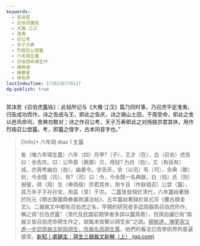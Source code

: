 ```yaml
---
keywords:
  - 郭沫若
  - 召伯虎簋铭
  - 大雅·江汉
  - 淮夷
  - 召公考
  - 天子万寿
  - 烈祖召公尝簋
  - 六年琱生簋
  - 召伯虎命琱生作
  - 楊樹達
  - 陳夢家
  - 學術界
lastIndexTime: 1736236779117
dg-publish: true
---
```

郭沫若《召伯虎簋铭》：此铭所记与《大雅·江汉》篇乃同时事，乃召虎平定淮夷，归告成功而作。诗之告成与王，即此之告庆，诗之锡山土田，于周受命，即此之舍以邑讯命司，舍典勿敢对；诗之作召公考，天子万寿即此之对扬朕宗君其休，用作烈祖召公尝簋。考，即簋之借字，古本同音字也。”
> [!info]+ 六年琱 diao 1 生簋
> 
> 隹（唯六年琱生簋）六年（四）月甲?（子），王才（在），白（召伯）虎告曰：余告庆。曰：公氒禀（厥廪）贝，用狱? 为白（伯），又（有祇有）成，亦我考幽白（伯）、幽姜令，余告庆，余（以讯）有（司），余典（敢）封，今余既（讯），有?（司）曰：令，今余既一名典献，白（伯）氏（则）报璧，琱（周）生（奉扬朕）宗君其休，用乍且（作朕祖召）公尝（簋），其万年子子孙孙宝，用亯（享）于宗。
> 二簋皆發現於清代，六年簋始著録於阮元《積古齋鐘鼎彝器款識法帖》，五年簋始著録於吴式芬《攈古録金文》。二器銘文中都有召伯虎之名，早期的研究者多認爲器爲召伯虎所作，稱之爲“召伯虎簋”（清代及民國前期學者多誤以簋爲敦），但孫詒讓已有“兩器又皆召伯虎命琱生作之，故銘末皆繫以琱生矣”之説。<u>楊樹達、陳夢家又進一步認爲器主即爲琱生，改器名爲琱生簋</u>，他們的看法已爲學術界所普遍接受。[新知丨裘錫圭：琱生三器銘文新解（上） (qq.com)](https://mp.weixin.qq.com/s?__biz=MzA3MzU4NTMwNQ==&mid=2653960957&idx=1&sn=cd046ec89b20b3b0f37990ef025885c1&chksm=84c85d0bb3bfd41de3d7cd2b89d976d89f83e9b4ee43b4372d051be4c5c636ba0276205eda78&scene=27)

